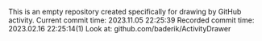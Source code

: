 This is an empty repository created specifically for drawing by GitHub activity.
Current commit time: 2023.11.05 22:25:39
Recorded commit time: 2023.02.16 22:25:14(1)
Look at: github.com/baderik/ActivityDrawer
